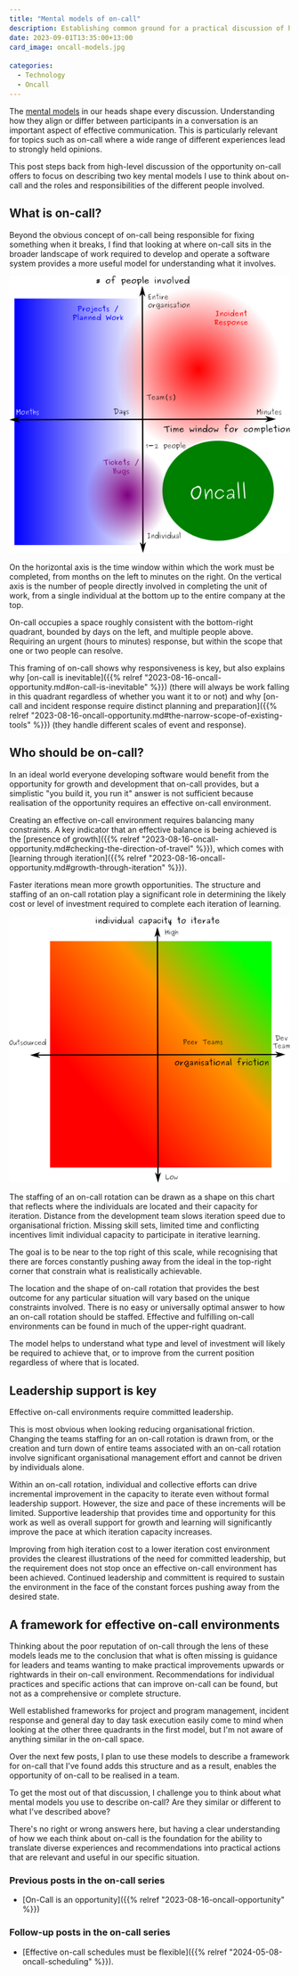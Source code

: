 ```yaml
---
title: "Mental models of on-call"
description: Establishing common ground for a practical discussion of how to realise the opportunity on-call presents.
date: 2023-09-01T13:35:00+13:00
card_image: oncall-models.jpg

categories:
  - Technology
  - Oncall
---
```

The [mental models](https://en.wikipedia.org/wiki/Mental_model) in our heads shape every discussion. Understanding how they align or differ between participants in a conversation is an important aspect of effective communication. This is particularly relevant for topics such as on-call where a wide range of different experiences lead to strongly held opinions.

This post steps back from high-level discussion of the opportunity on-call offers to focus on describing two key mental models I use to think about on-call and the roles and responsibilities of the different people involved.


 ## What is on-call?

Beyond the obvious concept of on-call being responsible for fixing something when it breaks, I find that looking at where on-call sits in the broader landscape of work required to develop and operate a software system provides a more useful model for understanding what it involves.

![on-call work model](oncall-what.png#center "The landscape of software work, with apologies for the ugly diagram.")

 On the horizontal axis is the time window within which the work must be completed, from months on the left to minutes on the right. On the vertical axis is the number of people directly involved in completing the unit of work, from a single individual at the bottom up to the entire company at the top.

 On-call occupies a space roughly consistent with the bottom-right quadrant, bounded by days on the left, and multiple people above. Requiring an urgent (hours to minutes) response, but within the scope that one or two people can resolve.

This framing of on-call shows why responsiveness is key, but also explains why [on-call is inevitable]({{% relref "2023-08-16-oncall-opportunity.md#on-call-is-inevitable" %}}) (there will always be work falling in this quadrant regardless of whether you want it to or not) and why [on-call and incident response require distinct planning and preparation]({{% relref "2023-08-16-oncall-opportunity.md#the-narrow-scope-of-existing-tools" %}}) (they handle different scales of event and response).


## Who should be on-call?

In an ideal world everyone developing software would benefit from the opportunity for growth and development that on-call provides, but a simplistic "you build it, you run it" answer is not sufficient because realisation of the opportunity requires an effective on-call environment.

Creating an effective on-call environment requires balancing many constraints. A key indicator that an effective balance is being achieved is the [presence of growth]({{% relref "2023-08-16-oncall-opportunity.md#checking-the-direction-of-travel" %}}), which comes with [learning through iteration]({{% relref "2023-08-16-oncall-opportunity.md#growth-through-iteration" %}}).

Faster iterations mean more growth opportunities. The structure and staffing of an on-call rotation play a significant role in determining the likely cost or level of investment required to complete each iteration of learning.

![on-call staffing](oncall-who.png#center "Expected cost/investment required to achieve iterative growth.")

The staffing of an on-call rotation can be drawn as a shape on this chart that reflects where the individuals are located and their capacity for iteration. Distance from the development team slows iteration speed due to organisational friction. Missing skill sets, limited time and conflicting incentives limit individual capacity to participate in iterative learning.

The goal is to be near to the top right of this scale, while recognising that there are forces constantly pushing away from the ideal in the top-right corner that constrain what is realistically achievable.

The location and the shape of on-call rotation that provides the best outcome for any particular situation will vary based on the unique constraints involved. There is no easy or universally optimal answer to how an on-call rotation should be staffed. Effective and fulfilling on-call environments can be found in much of the upper-right quadrant.

The model helps to understand what type and level of investment will likely be required to achieve that, or to improve from the current position regardless of where that is located.


## Leadership support is key

Effective on-call environments require committed leadership.

This is most obvious when looking reducing organisational friction. Changing the teams staffing for an on-call rotation is drawn from, or the creation and turn down of entire teams associated with an on-call rotation involve significant organisational management effort and cannot be driven by individuals alone.

Within an on-call rotation, individual and collective efforts can drive incremental improvement in the capacity to iterate even without formal leadership support. However, the size and pace of these increments will be limited. Supportive leadership that provides time and opportunity for this work as well as overall support for growth and learning will significantly improve the pace at which iteration capacity increases.

Improving from high iteration cost to a lower iteration cost environment provides the clearest illustrations of the need for committed leadership, but the requirement does not stop once an effective on-call environment has been achieved. Continued leadership and committent is required to sustain the environment in the face of the constant forces pushing away from the desired state.


## A framework for effective on-call environments

Thinking about the poor reputation of on-call through the lens of these models leads me to the conclusion that what is often missing is guidance for leaders and teams wanting to make practical improvements upwards or rightwards in their on-call environment. Recommendations for individual practices and specific actions that can improve on-call can be found, but not as a comprehensive or complete structure.

Well established frameworks for project and program management, incident response and general day to day task execution easily come to mind when looking at the other three quadrants in the first model, but I'm not aware of anything similar in the on-call space.

Over the next few posts, I plan to use these models to describe a framework for on-call that I've found adds this structure and as a result, enables the opportunity of on-call to be realised in a team.

To get the most out of that discussion, I challenge you to think about what mental models you use to describe on-call? Are they similar or different to what I've described above?

There's no right or wrong answers here, but having a clear understanding of how we each think about on-call is the foundation for the ability to translate diverse experiences and recommendations into practical actions that are relevant and useful in our specific situation.

### Previous posts in the on-call series
* [On-Call is an opportunity]({{% relref "2023-08-16-oncall-opportunity" %}})

### Follow-up posts in the on-call series
* [Effective on-call schedules must be flexible]({{% relref "2024-05-08-oncall-scheduling" %}}).
